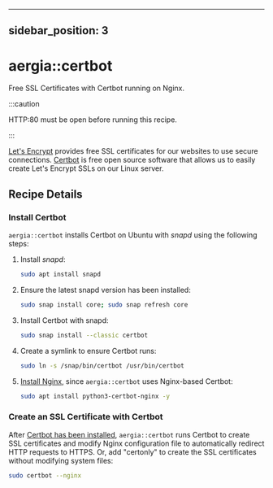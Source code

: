 [//]: # (Copyright Jiaqi Liu)

[//]: # (Licensed under the Apache License, Version 2.0 &#40;the "License"&#41;;)
[//]: # (you may not use this file except in compliance with the License.)
[//]: # (You may obtain a copy of the License at)

[//]: # (    http://www.apache.org/licenses/LICENSE-2.0)

[//]: # (Unless required by applicable law or agreed to in writing, software)
[//]: # (distributed under the License is distributed on an "AS IS" BASIS,)
[//]: # (WITHOUT WARRANTIES OR CONDITIONS OF ANY KIND, either express or implied.)
[//]: # (See the License for the specific language governing permissions and)
[//]: # (limitations under the License.)

---
sidebar_position: 3
---

aergia::certbot
===============

Free SSL Certificates with Certbot running on Nginx.

:::caution

HTTP:80 must be open before running this recipe.

:::

[Let's Encrypt](https://letsencrypt.org/) provides free SSL certificates for our websites to use secure connections.
[Certbot](https://certbot.eff.org/) is free open source software that allows us to easily create Let's Encrypt SSLs on
our Linux server.

Recipe Details
--------------

### Install Certbot

`aergia::certbot` installs Certbot on Ubuntu with _snapd_ using the following steps:

1. Install _snapd_:

   ```bash
   sudo apt install snapd
   ```

2. Ensure the latest snapd version has been installed:

   ```bash
   sudo snap install core; sudo snap refresh core
   ```

3. Install Certbot with snapd:

   ```bash
   sudo snap install --classic certbot
   ```

4. Create a symlink to ensure Certbot runs:

   ```bash
   sudo ln -s /snap/bin/certbot /usr/bin/certbot
   ```

5. [Install Nginx](https://stackoverflow.com/a/64571090/14312712), since `aergia::certbot` uses Nginx-based Certbot:

   ```bash
   sudo apt install python3-certbot-nginx -y
   ```

### Create an SSL Certificate with Certbot

After [Certbot has been installed](#install-certbot), `aergia::certbot` runs Certbot to create SSL certificates and
modify Nginx configuration file to automatically redirect HTTP requests to HTTPS. Or, add "certonly" to create the SSL
certificates without modifying system files:

```bash
sudo certbot --nginx
```
